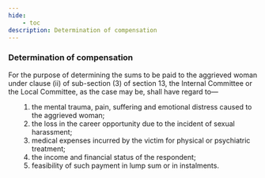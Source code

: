 ```yaml
---
hide:
    - toc
description: Determination of compensation
---
```


<style>
    ol.outer-list {
        list-style-type: lower-alpha;
    }
    ol.outer-list ol.inner-list {
        list-style-type: lower-alpha;
    }
</style>

### Determination of compensation

For the purpose of determining the sums to be paid to the aggrieved woman under clause (ii) of sub-section (3) of section 13, the Internal Committee or the Local Committee, as the case may be, shall have regard to—
<ol class="outer-list">
<ol class="innerlist">
    <li> the mental trauma, pain, suffering and emotional distress caused to the aggrieved woman;
    <li> the loss in the career opportunity due to the incident of sexual harassment;
    <li> medical expenses incurred by the victim for physical or psychiatric treatment;
    <li> the income and financial status of the respondent;
    <li> feasibility of such payment in lump sum or in instalments.
</ol>
</ol>
